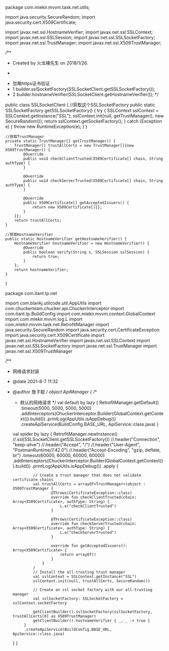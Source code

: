 package com.miekir.mvvm.task.net.utils;

import java.security.SecureRandom;
import java.security.cert.X509Certificate;

import javax.net.ssl.HostnameVerifier;
import javax.net.ssl.SSLContext;
import javax.net.ssl.SSLSession;
import javax.net.ssl.SSLSocketFactory;
import javax.net.ssl.TrustManager;
import javax.net.ssl.X509TrustManager;

/**
 * Created by 火龙裸先生 on 2018/1/26.
 * <p>
 * 忽略https证书验证
 * 1 builder.sslSocketFactory(SSLSocketClient.getSSLSocketFactory());
 * 2 builder.hostnameVerifier(SSLSocketClient.getHostnameVerifier());
 */

public class SSLSocketClient {
    //获取这个SSLSocketFactory
    public static SSLSocketFactory getSSLSocketFactory() {
        try {
            SSLContext sslContext = SSLContext.getInstance("SSL");
            sslContext.init(null, getTrustManager(), new SecureRandom());
            return sslContext.getSocketFactory();
        } catch (Exception e) {
            throw new RuntimeException(e);
        }
    }

    //获取TrustManager
    private static TrustManager[] getTrustManager() {
        TrustManager[] trustAllCerts = new TrustManager[]{new X509TrustManager() {
            @Override
            public void checkClientTrusted(X509Certificate[] chain, String authType) {
            }

            @Override
            public void checkServerTrusted(X509Certificate[] chain, String authType) {
            }

            @Override
            public X509Certificate[] getAcceptedIssuers() {
                return new X509Certificate[]{};
            }
        }};
        return trustAllCerts;
    }

    //获取HostnameVerifier
    public static HostnameVerifier getHostnameVerifier() {
        HostnameVerifier hostnameVerifier = new HostnameVerifier() {
            @Override
            public boolean verify(String s, SSLSession sslSession) {
                return true;
            }
        };
        return hostnameVerifier;
    }
}



package com.itant.tp.net

import com.blankj.utilcode.util.AppUtils
import com.chuckerteam.chucker.api.ChuckerInterceptor
import com.itant.tp.BuildConfig
import com.miekir.mvvm.context.GlobalContext
import com.miekir.mvvm.log.L
import com.miekir.mvvm.task.net.RetrofitManager
import java.security.SecureRandom
import java.security.cert.CertificateException
import java.security.cert.X509Certificate
import javax.net.ssl.HostnameVerifier
import javax.net.ssl.SSLContext
import javax.net.ssl.SSLSocketFactory
import javax.net.ssl.TrustManager
import javax.net.ssl.X509TrustManager


/**
 * 网络请求封装
 * @date 2021-8-7 11:32
 * @author 詹子聪
 */
object ApiManager {
    /**
     * 默认的网络请求
     */
    val default by lazy {
        RetrofitManager.getDefault()
            .timeout(5000, 5000, 5000, 5000)
            .addInterceptors(ChuckerInterceptor.Builder(GlobalContext.getContext()).build())
            .printLog(AppUtils.isAppDebug())
            .createApiService(BuildConfig.BASE_URL, ApiService::class.java)
    }

    val spider by lazy {
        RetrofitManager.newInstance()
            //.ssl(SSLSocketClient.getSSLSocketFactory())
            //.header("Connection", "keep-alive")
            //.header("Accept", "*/*")
            //.header("User-Agent", "PostmanRuntime/7.42.0")
            //.header("Accept-Encoding", "gzip, deflate, br")
            .timeout(60000, 60000, 60000, 60000)
            .addInterceptors(ChuckerInterceptor.Builder(GlobalContext.getContext()).build())
            .printLog(AppUtils.isAppDebug())
            .apply {

                // Create a trust manager that does not validate certificate chains
                val trustAllCerts = arrayOf<TrustManager>(object : X509TrustManager {
                        @Throws(CertificateException::class)
                        override fun checkClientTrusted(chain: Array<X509Certificate>, authType: String) {
                            L.e("checkClientTrusted")
                        }

                        @Throws(CertificateException::class)
                        override fun checkServerTrusted(chain: Array<X509Certificate>, authType: String) {
                            L.e("checkServerTrusted")
                        }

                        override fun getAcceptedIssuers(): Array<X509Certificate> {
                            return arrayOf()
                        }
                    }
                )
                // Install the all-trusting trust manager
                val sslContext = SSLContext.getInstance("SSL")
                sslContext.init(null, trustAllCerts, SecureRandom())

                // Create an ssl socket factory with our all-trusting manager
                val sslSocketFactory: SSLSocketFactory = sslContext.socketFactory

                getClientBuilder().sslSocketFactory(sslSocketFactory, trustAllCerts[0] as X509TrustManager)
                getClientBuilder().hostnameVerifier { _, _ -> true }
            }
            .createApiService(BuildConfig.BASE_URL, ApiService::class.java)

    }
}





